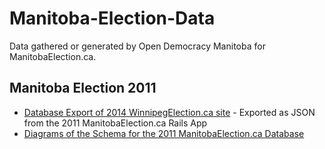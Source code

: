 # Manitoba-Election-Data

Data gathered or generated by Open Democracy Manitoba for ManitobaElection.ca.

## Manitoba Election 2011

* [Database Export of 2014 WinnipegElection.ca site](https://github.com/stungeye/Manitoba-Election-Data/tree/master/2011/manitoba-election-ca/db_export) - Exported as JSON from the 2011 ManitobaElection.ca Rails App
* [Diagrams of the Schema for the 2011 ManitobaElection.ca Database](https://github.com/stungeye/Manitoba-Election-Data/tree/master/2011/manitoba-election-ca/db_schema)
